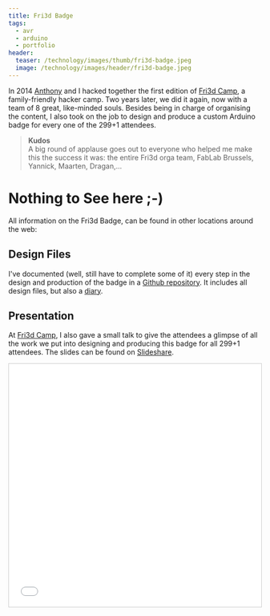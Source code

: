```yaml
---
title: Fri3d Badge
tags:
  - avr
  - arduino
  - portfolio
header:
  teaser: /technology/images/thumb/fri3d-badge.jpeg
  image: /technology/images/header/fri3d-badge.jpeg
---
```


In 2014 [Anthony](http://anthony.liekens.net) and I hacked together the first edition of [Fri3d Camp](/about/Fri3d_Camp), a family-friendly hacker camp. Two years later, we did it again, now with a team of 8 great, like-minded souls. Besides being in charge of organising the content, I also took on the job to design and produce a custom Arduino badge for every one of the 299+1 attendees.

> **Kudos**  
> A big round of applause goes out to everyone who helped me make this the success it was: the entire Fri3d orga team, FabLab Brussels, Yannick, Maarten, Dragan,...

# Nothing to See here ;-)

All information on the Fri3d Badge, can be found in other locations around the web:

## Design Files

I've documented (well, still have to complete some of it) every step in the design and production of the badge in a [Github repository](https://github.com/Fri3dCamp/badge). It includes all design files, but also a [diary](https://github.com/Fri3dCamp/badge/blob/master/design/dagboek.md).

## Presentation

At [Fri3d Camp](/about/Fri3d_Camp), I also gave a small talk to give the attendees a glimpse of all the work we put into designing and producing this badge for all 299+1 attendees. The slides can be found on [Slideshare](http://www.slideshare.net/christophevg/fri3d-badge).

<div style="text-align:center;">
<iframe src="//www.slideshare.net/slideshow/embed_code/key/9W17kN52cuJ1lX" width="595" height="485" frameborder="0" marginwidth="0" marginheight="0" scrolling="no" style="border:1px solid #CCC; border-width:1px; margin-bottom:5px; max-width: 100%;" allowfullscreen> </iframe>
</div>

